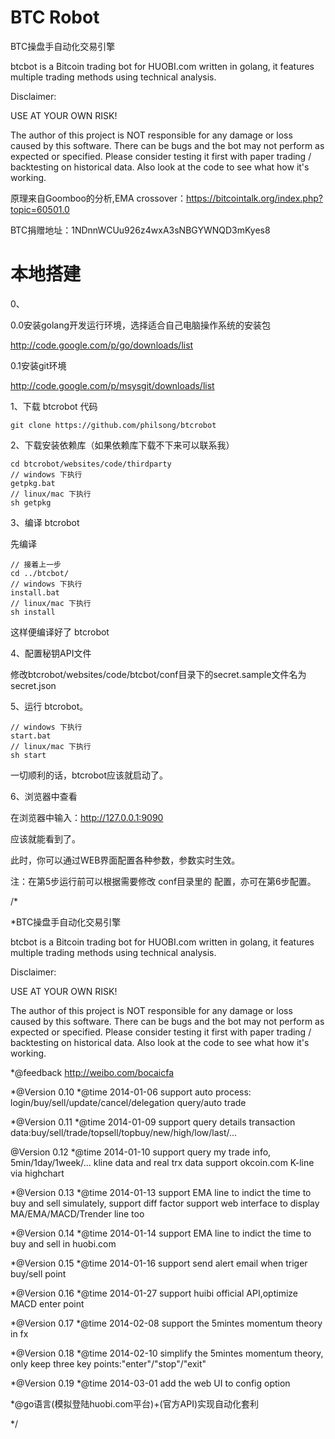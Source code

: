 BTC Robot
===========
BTC操盘手自动化交易引擎

  btcbot is a Bitcoin trading bot for HUOBI.com written
  in golang, it features multiple trading methods using
  technical analysis.

  Disclaimer:

  USE AT YOUR OWN RISK!

  The author of this project is NOT responsible for any damage or loss caused
  by this software. There can be bugs and the bot may not perform as expected
  or specified. Please consider testing it first with paper trading /
  backtesting on historical data. Also look at the code to see what how
  it's working.

原理来自Goomboo的分析,EMA crossover：https://bitcointalk.org/index.php?topic=60501.0

BTC捐赠地址：1NDnnWCUu926z4wxA3sNBGYWNQD3mKyes8


# 本地搭建 #

0、

0.0安装golang开发运行环境，选择适合自己电脑操作系统的安装包
  
  http://code.google.com/p/go/downloads/list

0.1安装git环境

  http://code.google.com/p/msysgit/downloads/list

1、下载 btcrobot 代码
	
	git clone https://github.com/philsong/btcrobot

2、下载安装依赖库（如果依赖库下载不下来可以联系我）

	cd btcrobot/websites/code/thirdparty
	// windows 下执行
	getpkg.bat
	// linux/mac 下执行
	sh getpkg

3、编译 btcrobot

先编译

	// 接着上一步
	cd ../btcbot/
	// windows 下执行
	install.bat
	// linux/mac 下执行
	sh install
	
这样便编译好了 btcrobot

4、配置秘钥API文件

修改btcrobot/websites/code/btcbot/conf目录下的secret.sample文件名为secret.json

5、运行 btcrobot。

	// windows 下执行
	start.bat
	// linux/mac 下执行
	sh start

一切顺利的话，btcrobot应该就启动了。

6、浏览器中查看

在浏览器中输入：http://127.0.0.1:9090

应该就能看到了。

此时，你可以通过WEB界面配置各种参数，参数实时生效。


注：在第5步运行前可以根据需要修改 conf目录里的 配置，亦可在第6步配置。

/*

 *BTC操盘手自动化交易引擎

  btcbot is a Bitcoin trading bot for HUOBI.com written
  in golang, it features multiple trading methods using
  technical analysis.

  Disclaimer:

  USE AT YOUR OWN RISK!

  The author of this project is NOT responsible for any damage or loss caused
  by this software. There can be bugs and the bot may not perform as expected
  or specified. Please consider testing it first with paper trading /
  backtesting on historical data. Also look at the code to see what how
  it's working.


 *@feedback http://weibo.com/bocaicfa

 *@Version 0.10
 *@time 2014-01-06 support auto process: login/buy/sell/update/cancel/delegation query/auto trade

 *@Version 0.11
 *@time 2014-01-09 support query details transaction data:buy/sell/trade/topsell/topbuy/new/high/low/last/...

  @Version 0.12
 *@time 2014-01-10 support query my trade info, 5min/1day/1week/... kline data and real trx data
 				   support okcoin.com K-line via highchart

 *@Version 0.13
 *@time 2014-01-13 support EMA line to indict the time to buy and sell simulately, support diff factor
 				   support web interface to display MA/EMA/MACD/Trender line too

 *@Version 0.14
 *@time 2014-01-14 support EMA line to indict the time to buy and sell in huobi.com

 *@Version 0.15
 *@time 2014-01-16 support send alert email when triger buy/sell point

 *@Version 0.16
 *@time 2014-01-27 support huibi official API,optimize MACD enter point

 *@Version 0.17
 *@time 2014-02-08 support the 5mintes momentum theory in fx

 *@Version 0.18
 *@time 2014-02-10 simplify the 5mintes momentum theory, only keep three key points:"enter"/"stop"/"exit" 

 *@Version 0.19
 *@time 2014-03-01 add the web UI to config option
 

 *@go语言(模拟登陆huobi.com平台)+(官方API)实现自动化套利

 */
